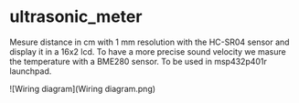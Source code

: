 # ultrasonic_meter
Mesure distance in cm with 1 mm resolution with the HC-SR04 sensor and display it in a 16x2 lcd. To have a more precise sound velocity we masure the temperature with a BME280 sensor.
To be used in msp432p401r launchpad.

![Wiring diagram](Wiring diagram.png)
